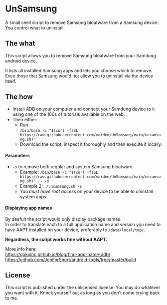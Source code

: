 # UnSamsung
A small shell script to remove Samsung bloatware from a Samsung device. You control what to uninstall.

## The what
This script allows you to remove Samsung bloatware from your Samdung android device.

It lists all installed Samsung apps and lets you choose which to remove. Even those that Samsung would not allow you to uninstall via the  device itself.

## The how
* Install ADB on your computer and connect your Samdung device to it using one of the 100s of tutorials available on the web.
* Then either:
    * Run<BR/>`/bin/bash -c "$(curl -fsSL https://raw.githubusercontent.com/vaiden/UnSamsung/main/unsamsung.sh)"`
    * Download the script, inspect it thoroughly and then execute it locally.

#### Parameters
* `-s` to remove both regular and system Samsung bloatware.
    * Example: `/bin/bash -c "$(curl -fsSL https://raw.githubusercontent.com/vaiden/UnSamsung/main/unsamsung.sh)" -- -s`
    * Example 2: `./unsamsung.sh -s`
    * You *must have root access* on your device to be able to uninstall system apps.

#### Displaying app names
By deafult the script would only display package names. <BR/>In order to translate each to a full application name and version you need to have AAPT installed on your device, preferably to `/data/local/tmp/`.

**Regardless, the script works fine without AAPT.**

More info here:<BR/>
https://gokulnc.github.io/blog/find-app-name-adb/
https://github.com/JonForShort/android-tools/tree/master/build

## License
This script is published under the unlicensed license. You may do whatever you want with it. Knock yourself out as long as you don't come crying back to me.